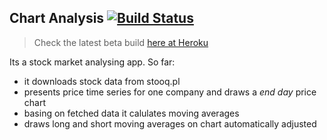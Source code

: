 ## Chart Analysis [![Build Status](https://travis-ci.org/margorec/chartAnalysis.svg?branch=master)](https://travis-ci.org/margorec/chartAnalysis)
> Check the latest beta build [here at Heroku](https://cryptic-atoll-12670.herokuapp.com/chart/)

Its a stock market analysing app. So far:
  - it downloads stock data from stooq.pl
  - presents price time series for one company and draws a *end day* price chart
  - basing on fetched data it calulates moving averages 
  - draws long and short moving averages on chart automatically adjusted


